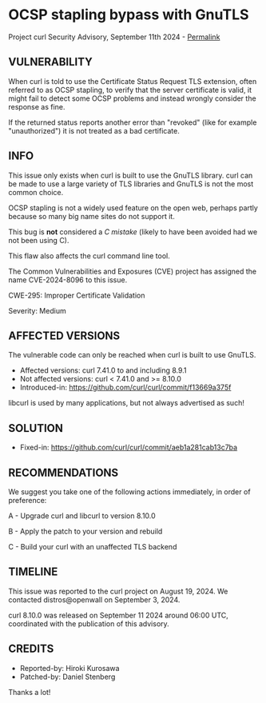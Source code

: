 OCSP stapling bypass with GnuTLS
================================

Project curl Security Advisory, September 11th 2024 -
[Permalink](https://curl.se/docs/CVE-2024-8096.html)

VULNERABILITY
-------------

When curl is told to use the Certificate Status Request TLS extension, often
referred to as OCSP stapling, to verify that the server certificate is valid,
it might fail to detect some OCSP problems and instead wrongly consider the
response as fine.

If the returned status reports another error than "revoked" (like for example
"unauthorized") it is not treated as a bad certificate.

INFO
----

This issue only exists when curl is built to use the GnuTLS library. curl can
be made to use a large variety of TLS libraries and GnuTLS is not the most
common choice.

OCSP stapling is not a widely used feature on the open web, perhaps partly
because so many big name sites do not support it.

This bug is **not** considered a *C mistake* (likely to have been avoided had
we not been using C).

This flaw also affects the curl command line tool.

The Common Vulnerabilities and Exposures (CVE) project has assigned the name
CVE-2024-8096 to this issue.

CWE-295: Improper Certificate Validation

Severity: Medium

AFFECTED VERSIONS
-----------------

The vulnerable code can only be reached when curl is built to use GnuTLS.

- Affected versions: curl 7.41.0 to and including 8.9.1
- Not affected versions: curl < 7.41.0 and >= 8.10.0
- Introduced-in: https://github.com/curl/curl/commit/f13669a375f

libcurl is used by many applications, but not always advertised as such!

SOLUTION
------------

- Fixed-in: https://github.com/curl/curl/commit/aeb1a281cab13c7ba

RECOMMENDATIONS
---------------

We suggest you take one of the following actions immediately, in order of
preference:

 A - Upgrade curl and libcurl to version 8.10.0

 B - Apply the patch to your version and rebuild

 C - Build your curl with an unaffected TLS backend

TIMELINE
---------

This issue was reported to the curl project on August 19, 2024. We contacted
distros@openwall on September 3, 2024.

curl 8.10.0 was released on September 11 2024 around 06:00 UTC, coordinated
with the publication of this advisory.

CREDITS
-------

- Reported-by: Hiroki Kurosawa
- Patched-by: Daniel Stenberg

Thanks a lot!
